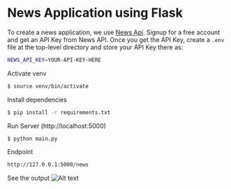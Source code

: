 # News Application using Flask

To create a news application, we use [News Api](https://newsapi.org/).
Signup for a free account and get an API Key from News API. Once you get the API Key, create a `.env` file at the top-level directory and store your API Key there as:
```sh
NEWS_API_KEY=YOUR-API-KEY-HERE
```

 Activate venv
```sh
$ source venv/bin/activate
```

Install dependencies
```sh
$ pip install -r requirements.txt
```

Run Server (http://localhost:5000)
```sh
$ python main.py
```

Endpoint
```sh
http://127.0.0.1:5000/news
```
See the output
![Alt text](app/static/images/Screenshot_news_api.png?raw=true "News api")